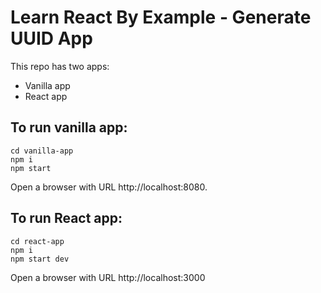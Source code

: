 # Learn React By Example - Generate UUID App

This repo has two apps:
- Vanilla app
- React app

## To run vanilla app:

```
cd vanilla-app
npm i
npm start
```

Open a browser with URL http://localhost:8080.

## To run React app:

```
cd react-app
npm i
npm start dev
```

Open a browser with URL http://localhost:3000
